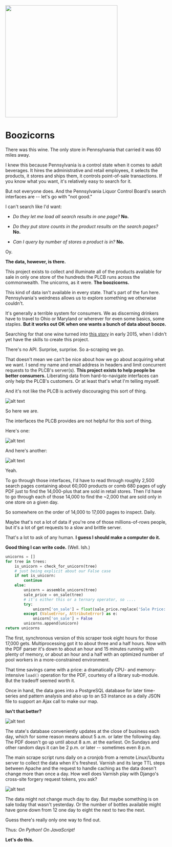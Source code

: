 <img src="https://github.com/thejqs/plcb/blob/master/main/static/media/boozicorn_transparent.png" width="350"  />

Boozicorns
==========

There was this wine. The only store in Pennsylvania that carried it was 60 miles away.

I knew this because Pennsylvania is a control state when it comes to adult beverages. It hires the administrative and retail employees, it selects the products, it stores and ships them, it controls point-of-sale transactions. If you know what you want, it's relatively easy to search for it.

But not everyone does. And the Pennsylvania Liquor Control Board's search interfaces are -- let's go with "not good."

I can't search like I'd want:

- *Do they let me load all search results in one page?* **No.**

- *Do they put store counts in the product results on the search pages?* **No.**

- *Can I query by number of stores a product is in?* **No.**

Oy.

**The data, however, is there.**

This project exists to collect and illuminate all of the products available for sale in only one store of the hundreds the PLCB runs across the commonwealth. The unicorns, as it were. **The boozicorns.**

This kind of data isn't available in every state. That's part of the fun here. Pennsylvania's weirdness allows us to explore something we otherwise couldn't.

It's generally a terrible system for consumers. We as discerning drinkers have to travel to Ohio or Maryland or wherever for even some basics, some staples. **But it works out OK when one wants a bunch of data about booze.**

Searching for that one wine turned into [this story](http://www.post-gazette.com/life/libations/2015/03/04/A-Croatia-to-Pittsburgh-wine-odyssey-How-an-obscure-bottle-gets-in-the-PLCB-system/stories/201503040013) in early 2015, when I didn't yet have the skills to create this project.

There's no API. Surprise, surprise. So a-scraping we go.

That doesn't mean we can't be nice about how we go about acquiring what we want. I send my name and email address in headers and limit concurrent requests to the PLCB's server(s). **This project exists to help people be better consumers.** Liberating data from hard-to-navigate interfaces can only help the PLCB's customers. Or at least that's what I'm telling myself.

And it's not like the PLCB is actively discouraging this sort of thing.

![alt text][permissions]

So here we are.

The interfaces the PLCB provides are not helpful for this sort of thing.

Here's one:

![alt text][finewine]

And here's another:

![alt text][psearch]

Yeah.

To go through those interfaces, I'd have to read through roughly 2,500 search pages containing about 60,000 products or comb 680 pages of ugly PDF just to find the 14,000-plus that are sold in retail stores. Then I'd have to go through each of those 14,000 to find the ~2,000 that are sold only in one store on a given day.

So somewhere on the order of 14,000 to 17,000 pages to inspect. Daily.

Maybe that's not a lot of data if you're one of those millions-of-rows people, but it's a lot of get requests to a slow and brittle server.

That's a lot to ask of any human. **I guess I should make a computer do it.**

**Good thing I can write code.** (Well. Ish.)

```python
unicorns = []
for tree in trees:
    is_unicorn = check_for_unicorn(tree)
    # just being explicit about our False case
    if not is_unicorn:
        continue
    else:
        unicorn = assemble_unicorn(tree)
        sale_price = on_sale(tree)
        # it's either this or a ternary operator, so ....
        try:
            unicorn['on_sale'] = float(sale_price.replace('Sale Price: $', ''))
        except (ValueError, AttributeError) as e:
            unicorn['on_sale'] = False
        unicorns.append(unicorn)
return unicorns
```

The first, synchronous version of this scraper took eight hours for those 17,000 gets. Multiprocessing got it to about three and a half hours. Now with the PDF parser it's down to about an hour and 15 minutes running with plenty of memory, or about an hour and a half with an optimized number of pool workers in a more-constrained environment.

That time savings came with a price: a dramatically CPU- and memory-intensive `load()` operation for the PDF, courtesy of a library sub-module. But the tradeoff seemed worth it.

Once in hand, the data goes into a PostgreSQL database for later time-series and pattern analysis and also up to an S3 instance as a daily JSON file to support an Ajax call to make our map.

**Isn't that better?**

![alt text][leaflet]

The state's database conveniently updates at the close of business each day, which for some reason means about 5 a.m. or later the following day. The PDF doesn't go up until about 8 a.m. at the earliest. On Sundays and other random days it can be 2 p.m. or later -- sometimes even 8 p.m.

The main scrape script runs daily on a cronjob from a remote Linux/Ubuntu server to collect the data when it's freshest. Varnish and its large TTL steps between Apache and the request to handle caching as the data doesn't change more than once a day. How well does Varnish play with Django's cross-site forgery request tokens, you ask?

![alt text][puking_rainbows]

The data might not change much day to day. But maybe something is on sale today that wasn't yesterday. Or the number of bottles available might have gone down from 12 one day to eight the next to two the next.

Guess there's really only one way to find out.

Thus: *On Python!* *On JavaScript!*

**Let's do this.**

[leaflet]:https://github.com/thejqs/plcb/blob/master/leaflet_screenshot1.png
[finewine]: https://github.com/thejqs/plcb/blob/master/Screenshot%202016-03-22%2010.46.17.png
[psearch]: https://github.com/thejqs/plcb/blob/master/interface.png
[permissions]: https://github.com/thejqs/plcb/blob/master/permissions.png
[puking_rainbows]: https://github.com/thejqs/plcb/blob/master/main/static/media/puking_rainbows.gif
